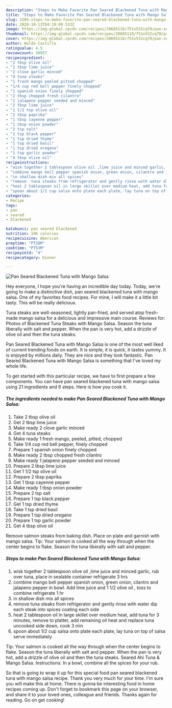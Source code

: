```yaml
---
description: "Steps to Make Favorite Pan Seared Blackened Tuna with Mango Salsa"
title: "Steps to Make Favorite Pan Seared Blackened Tuna with Mango Salsa"
slug: 3205-steps-to-make-favorite-pan-seared-blackened-tuna-with-mango-salsa
date: 2020-10-13T04:10:09.533Z
image: https://img-global.cpcdn.com/recipes/28685110/751x532cq70/pan-seared-blackened-tuna-with-mango-salsa-recipe-main-photo.jpg
thumbnail: https://img-global.cpcdn.com/recipes/28685110/751x532cq70/pan-seared-blackened-tuna-with-mango-salsa-recipe-main-photo.jpg
cover: https://img-global.cpcdn.com/recipes/28685110/751x532cq70/pan-seared-blackened-tuna-with-mango-salsa-recipe-main-photo.jpg
author: Hulda Castillo
ratingvalue: 4.5
reviewcount: 39957
recipeingredient:
- "2 tbsp olive oil"
- "2 tbsp lime juice"
- "2 clove garlic minced"
- "4 tuna steaks"
- "1 fresh mango peeled pitted chopped"
- "1/4 cup red bell pepper finely chopped"
- "1 spanish onion finely chopped"
- "2 tbsp chopped fresh cilantro"
- "1 jalapeno pepper seeded and minced"
- "2 tbsp lime juice"
- "1 1/2 tsp olive oil"
- "2 tbsp paprika"
- "1 tbsp cayenne pepper"
- "1 tbsp onion powder"
- "2 tsp salt"
- "1 tsp black pepper"
- "1 tsp dried thyme"
- "1 tsp dried basil"
- "1 tsp dried oregano"
- "1 tsp garlic powder"
- "4 tbsp olive oil"
recipeinstructions:
- "wisk together 2 tablespoon olive oil ,lime juice and minced garlic, rub over tuna, place in sealable container refrigerate 3 hrs"
- "combine mango bell pepper spanish onion, green onion, cilantro and jalapeno pepper in bowl. Add lime juice and 1 1/2 olive oil , toss to combine refrigerate 1 hr"
- "in shallow dish mix all spices"
- "remove  tuna steaks from refrigerator and gently rinse with water dip each steak into spices coating each side"
- "heat 2 tablespoon oil in large skillet over medium heat, add tuna for 3 minutes, remove to platter, add remaining oil heat and replace tuna uncooked side down, cook 3 min"
- "spoon about 1/2 cup salsa onto plate each plate, lay tuna on top of salsa serve immediately"
categories:
- Recipe
tags:
- pan
- seared
- blackened

katakunci: pan seared blackened 
nutrition: 196 calories
recipecuisine: American
preptime: "PT28M"
cooktime: "PT53M"
recipeyield: "4"
recipecategory: Dinner

---
```



![Pan Seared Blackened Tuna with Mango Salsa](https://img-global.cpcdn.com/recipes/28685110/751x532cq70/pan-seared-blackened-tuna-with-mango-salsa-recipe-main-photo.jpg)

Hey everyone, I hope you're having an incredible day today. Today, we're going to make a distinctive dish, pan seared blackened tuna with mango salsa. One of my favorites food recipes. For mine, I will make it a little bit tasty. This will be really delicious.

Tuna steaks are well-seasoned, lightly pan-fried, and served atop fresh-made mango salsa for a delicious and impressive main course. Reviews for: Photos of Blackened Tuna Steaks with Mango Salsa. Season the tuna liberally with salt and pepper. When the pan is very hot, add a drizzle of olive oil and then the tuna steaks.

Pan Seared Blackened Tuna with Mango Salsa is one of the most well liked of current trending foods on earth. It is simple, it is quick, it tastes yummy. It is enjoyed by millions daily. They are nice and they look fantastic. Pan Seared Blackened Tuna with Mango Salsa is something that I've loved my whole life.


To get started with this particular recipe, we have to first prepare a few components. You can have pan seared blackened tuna with mango salsa using 21 ingredients and 6 steps. Here is how you cook it.

<!--inarticleads1-->

##### The ingredients needed to make Pan Seared Blackened Tuna with Mango Salsa:

1. Take 2 tbsp olive oil
1. Get 2 tbsp lime juice
1. Make ready 2 clove garlic minced
1. Get 4 tuna steaks
1. Make ready 1 fresh mango, peeled, pitted, chopped
1. Take 1/4 cup red bell pepper, finely chopped
1. Prepare 1 spanish onion finely chopped
1. Make ready 2 tbsp chopped fresh cilantro
1. Make ready 1 jalapeno pepper seeded and minced
1. Prepare 2 tbsp lime juice
1. Get 1 1/2 tsp olive oil
1. Prepare 2 tbsp paprika
1. Get 1 tbsp cayenne pepper
1. Make ready 1 tbsp onion powder
1. Prepare 2 tsp salt
1. Prepare 1 tsp black pepper
1. Get 1 tsp dried thyme
1. Take 1 tsp dried basil
1. Prepare 1 tsp dried oregano
1. Prepare 1 tsp garlic powder
1. Get 4 tbsp olive oil


Remove salmon steaks from baking dish. Place on plate and garnish with mango salsa. Tip: Your salmon is cooked all the way through when the center begins to flake. Season the tuna liberally with salt and pepper. 

<!--inarticleads2-->

##### Steps to make Pan Seared Blackened Tuna with Mango Salsa:

1. wisk together 2 tablespoon olive oil ,lime juice and minced garlic, rub over tuna, place in sealable container refrigerate 3 hrs
1. combine mango bell pepper spanish onion, green onion, cilantro and jalapeno pepper in bowl. Add lime juice and 1 1/2 olive oil , toss to combine refrigerate 1 hr
1. in shallow dish mix all spices
1. remove  tuna steaks from refrigerator and gently rinse with water dip each steak into spices coating each side
1. heat 2 tablespoon oil in large skillet over medium heat, add tuna for 3 minutes, remove to platter, add remaining oil heat and replace tuna uncooked side down, cook 3 min
1. spoon about 1/2 cup salsa onto plate each plate, lay tuna on top of salsa serve immediately


Tip: Your salmon is cooked all the way through when the center begins to flake. Season the tuna liberally with salt and pepper. When the pan is very hot, add a drizzle of olive oil and then the tuna steaks. Seared Ahi Tuna &amp; Mango Salsa. Instructions: In a bowl, combine all the spices for your rub. 

So that is going to wrap it up for this special food pan seared blackened tuna with mango salsa recipe. Thank you very much for your time. I'm sure you will make this at home. There is gonna be interesting food in home recipes coming up. Don't forget to bookmark this page on your browser, and share it to your loved ones, colleague and friends. Thanks again for reading. Go on get cooking!
